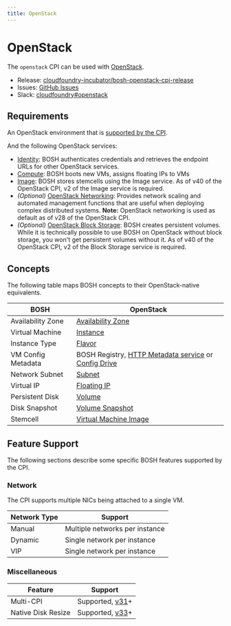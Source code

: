 ```yaml
---
title: OpenStack
---
```


# OpenStack

The `openstack` CPI can be used with [OpenStack](https://www.openstack.org).

 * Release: [cloudfoundry-incubator/bosh-openstack-cpi-release](https://github.com/cloudfoundry-incubator/bosh-openstack-cpi-release)
 * Issues: [GitHub Issues](https://github.com/cloudfoundry-incubator/bosh-openstack-cpi-release/issues)
 * Slack: [cloudfoundry#openstack](https://cloudfoundry.slack.com/messages/openstack)


## Requirements

An OpenStack environment that is [supported by the CPI](https://github.com/cloudfoundry/bosh-openstack-cpi-release#supported-openstack-versions).

And the following OpenStack services:

 * [Identity](https://www.openstack.org/software/releases/latest/components/keystone):
   BOSH authenticates credentials and retrieves the endpoint URLs for other OpenStack services.
 * [Compute](https://www.openstack.org/software/releases/latest/components/nova):
   BOSH boots new VMs, assigns floating IPs to VMs
 * [Image](https://www.openstack.org/software/releases/latest/components/glance):
   BOSH stores stemcells using the Image service. As of v40 of the OpenStack CPI, v2 of the Image service is required.
 * *(Optional)* [OpenStack Networking](https://www.openstack.org/software/releases/latest/components/neutron):
   Provides network scaling and automated management functions that are useful when deploying complex distributed systems. **Note:** OpenStack networking is used as default as of v28 of the OpenStack CPI.
 * *(Optional)* [OpenStack Block Storage](https://www.openstack.org/software/releases/latest/components/cinder):
   BOSH creates persistent volumes. While it is technically possible to use BOSH on OpenStack without block storage, you won't get persistent volumes without it. As of v40 of the OpenStack CPI, v2 of the Block Storage service is required.

## Concepts

The following table maps BOSH concepts to their OpenStack-native equivalents.

| BOSH | OpenStack |
| ---- | --------- |
| Availability Zone | [Availability Zone](https://www.mirantis.com/blog/the-first-and-final-word-on-openstack-availability-zones/) |
| Virtual Machine | [Instance](https://docs.openstack.org/nova/latest/user/launch-instances.html) |
| Instance Type | [Flavor](https://docs.openstack.org/nova/latest/user/flavors.html) |
| VM Config Metadata | BOSH Registry, [HTTP Metadata service](https://docs.openstack.org/nova/latest/user/metadata-service.html) or [Config Drive](https://docs.openstack.org/nova/latest/user/config-drive.html) |
| Network Subnet | [Subnet](https://docs.openstack.org/neutron/latest/admin/intro-os-networking.html) |
| Virtual IP | [Floating IP](https://docs.openstack.org/nova/latest/user/manage-ip-addresses.html) |
| Persistent Disk | [Volume](https://docs.openstack.org/cinder/latest/cli/cli-manage-volumes.html) |
| Disk Snapshot | [Volume Snapshot](https://docs.openstack.org/cinder/latest/cli/cli-manage-volumes.html) |
| Stemcell | [Virtual Machine Image](https://docs.openstack.org/glance/latest/user/index.html) |


## Feature Support

The following sections describe some specific BOSH features supported by the CPI.


### Network

The CPI supports multiple NICs being attached to a single VM.


| Network Type | Support |
| ------------ | ------- |
| Manual | Multiple networks per instance |
| Dynamic | Single network per instance |
| VIP | Single network per instance |


### Miscellaneous

| Feature | Support |
| ------- | ------- |
| Multi-CPI | Supported, [v31](https://github.com/cloudfoundry-incubator/bosh-openstack-cpi-release/releases/tag/v31)+ |
| Native Disk Resize | Supported, [v33](https://github.com/cloudfoundry-incubator/bosh-openstack-cpi-release/releases/tag/v33)+ |
